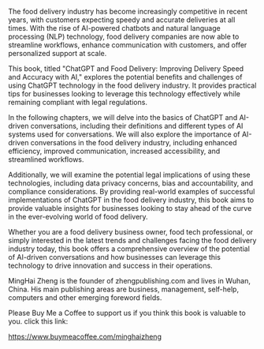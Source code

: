 
The food delivery industry has become increasingly competitive in recent years, with customers expecting speedy and accurate deliveries at all times. With the rise of AI-powered chatbots and natural language processing (NLP) technology, food delivery companies are now able to streamline workflows, enhance communication with customers, and offer personalized support at scale.

This book, titled "ChatGPT and Food Delivery: Improving Delivery Speed and Accuracy with AI," explores the potential benefits and challenges of using ChatGPT technology in the food delivery industry. It provides practical tips for businesses looking to leverage this technology effectively while remaining compliant with legal regulations.

In the following chapters, we will delve into the basics of ChatGPT and AI-driven conversations, including their definitions and different types of AI systems used for conversations. We will also explore the importance of AI-driven conversations in the food delivery industry, including enhanced efficiency, improved communication, increased accessibility, and streamlined workflows.

Additionally, we will examine the potential legal implications of using these technologies, including data privacy concerns, bias and accountability, and compliance considerations. By providing real-world examples of successful implementations of ChatGPT in the food delivery industry, this book aims to provide valuable insights for businesses looking to stay ahead of the curve in the ever-evolving world of food delivery.

Whether you are a food delivery business owner, food tech professional, or simply interested in the latest trends and challenges facing the food delivery industry today, this book offers a comprehensive overview of the potential of AI-driven conversations and how businesses can leverage this technology to drive innovation and success in their operations.

MingHai Zheng is the founder of zhengpublishing.com and lives in Wuhan, China. His main publishing areas are business, management, self-help, computers and other emerging foreword fields.

Please Buy Me a Coffee to support us if you think this book is valuable to you. click this link:

https://www.buymeacoffee.com/minghaizheng
